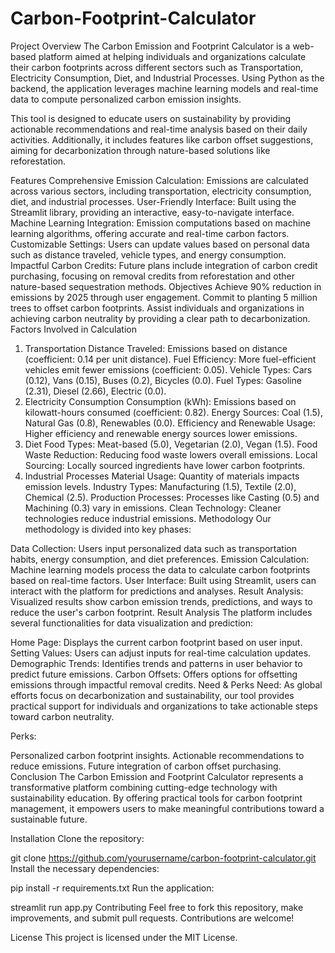 # Carbon-Footprint-Calculator
Project Overview
The Carbon Emission and Footprint Calculator is a web-based platform aimed at helping individuals and organizations calculate their carbon footprints across different sectors such as Transportation, Electricity Consumption, Diet, and Industrial Processes. Using Python as the backend, the application leverages machine learning models and real-time data to compute personalized carbon emission insights.

This tool is designed to educate users on sustainability by providing actionable recommendations and real-time analysis based on their daily activities. Additionally, it includes features like carbon offset suggestions, aiming for decarbonization through nature-based solutions like reforestation.

Features
Comprehensive Emission Calculation: Emissions are calculated across various sectors, including transportation, electricity consumption, diet, and industrial processes.
User-Friendly Interface: Built using the Streamlit library, providing an interactive, easy-to-navigate interface.
Machine Learning Integration: Emission computations based on machine learning algorithms, offering accurate and real-time carbon factors.
Customizable Settings: Users can update values based on personal data such as distance traveled, vehicle types, and energy consumption.
Impactful Carbon Credits: Future plans include integration of carbon credit purchasing, focusing on removal credits from reforestation and other nature-based sequestration methods.
Objectives
Achieve 90% reduction in emissions by 2025 through user engagement.
Commit to planting 5 million trees to offset carbon footprints.
Assist individuals and organizations in achieving carbon neutrality by providing a clear path to decarbonization.
Factors Involved in Calculation
1. Transportation
Distance Traveled: Emissions based on distance (coefficient: 0.14 per unit distance).
Fuel Efficiency: More fuel-efficient vehicles emit fewer emissions (coefficient: 0.05).
Vehicle Types: Cars (0.12), Vans (0.15), Buses (0.2), Bicycles (0.0).
Fuel Types: Gasoline (2.31), Diesel (2.66), Electric (0.0).
2. Electricity Consumption
Consumption (kWh): Emissions based on kilowatt-hours consumed (coefficient: 0.82).
Energy Sources: Coal (1.5), Natural Gas (0.8), Renewables (0.0).
Efficiency and Renewable Usage: Higher efficiency and renewable energy sources lower emissions.
3. Diet
Food Types: Meat-based (5.0), Vegetarian (2.0), Vegan (1.5).
Food Waste Reduction: Reducing food waste lowers overall emissions.
Local Sourcing: Locally sourced ingredients have lower carbon footprints.
4. Industrial Processes
Material Usage: Quantity of materials impacts emission levels.
Industry Types: Manufacturing (1.5), Textile (2.0), Chemical (2.5).
Production Processes: Processes like Casting (0.5) and Machining (0.3) vary in emissions.
Clean Technology: Cleaner technologies reduce industrial emissions.
Methodology
Our methodology is divided into key phases:

Data Collection: Users input personalized data such as transportation habits, energy consumption, and diet preferences.
Emission Calculation: Machine learning models process the data to calculate carbon footprints based on real-time factors.
User Interface: Built using Streamlit, users can interact with the platform for predictions and analyses.
Result Analysis: Visualized results show carbon emission trends, predictions, and ways to reduce the user's carbon footprint.
Result Analysis
The platform includes several functionalities for data visualization and prediction:

Home Page: Displays the current carbon footprint based on user input.
Setting Values: Users can adjust inputs for real-time calculation updates.
Demographic Trends: Identifies trends and patterns in user behavior to predict future emissions.
Carbon Offsets: Offers options for offsetting emissions through impactful removal credits.
Need & Perks
Need: As global efforts focus on decarbonization and sustainability, our tool provides practical support for individuals and organizations to take actionable steps toward carbon neutrality.

Perks:

Personalized carbon footprint insights.
Actionable recommendations to reduce emissions.
Future integration of carbon offset purchasing.
Conclusion
The Carbon Emission and Footprint Calculator represents a transformative platform combining cutting-edge technology with sustainability education. By offering practical tools for carbon footprint management, it empowers users to make meaningful contributions toward a sustainable future.

Installation
Clone the repository:

git clone https://github.com/yourusername/carbon-footprint-calculator.git
Install the necessary dependencies:


pip install -r requirements.txt
Run the application:


streamlit run app.py
Contributing
Feel free to fork this repository, make improvements, and submit pull requests. Contributions are welcome!

License
This project is licensed under the MIT License.
